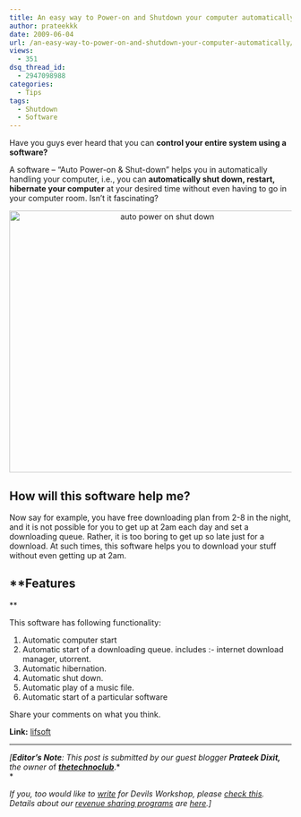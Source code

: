 ```yaml
---
title: An easy way to Power-on and Shutdown your computer automatically
author: prateekkk
date: 2009-06-04
url: /an-easy-way-to-power-on-and-shutdown-your-computer-automatically/
views:
  - 351
dsq_thread_id:
  - 2947098988
categories:
  - Tips
tags:
  - Shutdown
  - Software
---
```

Have you guys ever heard that you can **control your entire system using a software?**

A software &#8211; &#8220;Auto Power-on & Shut-down&#8221; helps you in automatically handling your computer, i.e., you can **automatically shut down, restart, hibernate your computer** at your desired time without even having to go in your computer room. Isn&#8217;t it fascinating?

<p style="text-align: center">
  <img class="size-full wp-image-9850 aligncenter" src="http://cdn.devilsworkshop.org/files/2009/06/auto-power-on-shut-down.gif" alt="auto power on shut down" width="548" height="468" />
</p>

## ****How will this software help me?****

Now say for example, you have free downloading plan from 2-8 in the night, and it is not possible for you to get up at 2am each day and set a downloading queue. Rather, it is too boring to get up so late just for a download. At such times, this software helps you to download your stuff without even getting up at 2am.

## **Features  
**

This software has following functionality:

  1. Automatic computer start
  2. Automatic start of a downloading queue. includes :- internet download manager, utorrent.
  3. Automatic hibernation.
  4. Automatic shut down.
  5. Automatic play of a music file.
  6. Automatic start of a particular software

Share your comments on what you think.

**Link:** <a href="http://www.lifsoft.com/index.html" onclick="_gaq.push(['_trackEvent', 'outbound-article', 'http://www.lifsoft.com/index.html', 'lifsoft']);" target="_self">lifsoft</a>

* * *

*[**Editor&#8217;s Note**: This post is submitted by our guest blogger **Prateek Dixit,** the owner o*f ***<a href="http://thetechnoclub.com/" onclick="_gaq.push(['_trackEvent', 'outbound-article', 'http://thetechnoclub.com/', 'thetechnoclub']);" >thetechnoclub</a>***.*  
*</p> 

*If you, too would like to [write][1] for Devils Workshop, please [check this][1]. Details about our [revenue sharing programs][1] are [here][1].]*

 [1]: http://devilsworkshop.org/join-dw/
